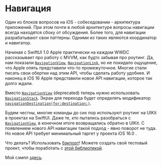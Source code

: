 # Навигация

Один из блоков вопросов на iOS - собеседовании - архитектура приложений. 
При этом почти в любой архитектуре вопросы навигации всегда находятся сбоку от обсуждения. 
Более того, для навигации разрабатывают свои паттерны. Одними из таких являются координатор и навигатор.

Начиная с SwiftUI 1.0 Apple практически на каждом WWDC рассказывает про работу с MVVM, как будто забывая про роутинг. 
Да, нам показали [`NavigationView`](https://developer.apple.com/documentation/swiftui/navigationview), 
[`NavigationLink`](https://developer.apple.com/documentation/swiftui/navigationlink), 
но не покидало ощущение, что Apple опять представили что-то промежуточное. 
Многие стали писать свои обертки над этим API, чтобы сделать работу удобнее. 
И наконец в iOS 16 Apple представили новое API навигации, которое так долго ждали. 

Вместо [`NavigationView`](https://developer.apple.com/documentation/swiftui/navigationview) (deprecated) 
теперь нужно использовать [`NavigationStack`](https://developer.apple.com/documentation/swiftui/navigationstack). 
Экран для перехода будет определять модификатор 
[`navigationDestination(for:destination:)`](https://developer.apple.com/documentation/swiftui/list/navigationdestination(for:destination:)).

Будем честны, многие команды до сих пор используют роутинг на UIKit в проектах на SwiftUI. 
Даже те, кто пытались разобраться с [`NavigationView`](https://developer.apple.com/documentation/swiftui/navigationview), в конечном итоге возвращались обратно в UIKit. 
С появлением нового API навигации такой подход - явно поворот не туда. 
Но новое API требует минимальный таргет у проекта iOS 16.0 .  

Что делать?  Использовать [бэкпорт](https://github.com/johnpatrickmorgan/NavigationBackport)! 
Можете создать свой тестовый проект, чтобы поработать с [этой библиотекой](https://github.com/johnpatrickmorgan/NavigationBackport). 

Мой сэмпл [здесь](https://github.com/c-villain/NaviBackportExample).
